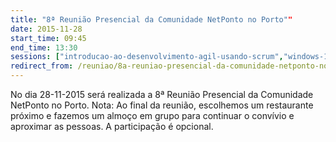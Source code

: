 ```yaml
---
title: "8ª Reunião Presencial da Comunidade NetPonto no Porto""
date: 2015-11-28
start_time: 09:45
end_time: 13:30
sessions: ["introducao-ao-desenvolvimento-agil-usando-scrum","windows-10-instalado-no-raspberry-pi-2"]
redirect_from: /reuniao/8a-reuniao-presencial-da-comunidade-netponto-no-porto/
---
```

No dia 28-11-2015 será realizada a 8ª Reunião Presencial da Comunidade NetPonto no Porto.
Nota: Ao final da reunião, escolhemos um restaurante próximo e fazemos um almoço em grupo para continuar o convívio e aproximar as pessoas. A participação é opcional.